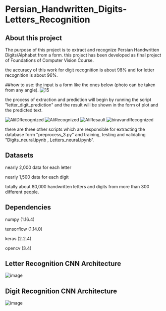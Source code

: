 # Persian_Handwritten_Digits-Letters_Recognition
## About this project
The purpose of this project is to extract and recognize Persian Handwritten Digits/Alphabet from a form.
this project has been developed as final project of Foundations of Computer Vision Course.

the accuracy of this work for digit recognition is about 98% and for letter recognition is about 96%.

##how to use:
the input is a form like the ones below (photo can be taken from any angle).
![15](https://user-images.githubusercontent.com/52949602/100274539-d79bf980-2f73-11eb-8587-d82c80e5f3a3.jpg)

the process of extraction and prediction will begin by running the script "letter_digit_prediction" and the result will be shown in the form of plot and the predicted text.

![AliIDRecognized](https://user-images.githubusercontent.com/52949602/100274492-bfc47580-2f73-11eb-86f6-c81786056394.JPG)
![AliRecognized](https://user-images.githubusercontent.com/52949602/100274494-c0f5a280-2f73-11eb-90c5-0a88a5782e98.JPG)
![AliResault](https://user-images.githubusercontent.com/52949602/100274496-c18e3900-2f73-11eb-8f77-2edb197436bd.JPG)
![biravandRecognized](https://user-images.githubusercontent.com/52949602/100274497-c226cf80-2f73-11eb-85de-60f9aee23426.JPG)

there are three other scripts which are responsible for extracting the database form "preprocess_3.py" and training, testing and validating "Digits_neural.ipynb , Letters_neural.ipynb".

## Datasets
nearly 2,000 data for each letter

nearly 1,500 data for each digit

totally about 80,000 handwritten letters and digits from more than 300 different people.

## Dependencies

numpy (1.16.4)

tensorflow (1.14.0)

keras (2.2.4)

opencv (3.4)

## Letter Recognition CNN Architecture

![image](https://user-images.githubusercontent.com/52949602/100275764-af14ff00-2f75-11eb-97d9-ddfbc772620a.png)


## Digit Recognition CNN Architecture

![image](https://user-images.githubusercontent.com/52949602/100275775-b1775900-2f75-11eb-939e-d7263587f47a.png)


